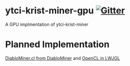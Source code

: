 # ytci-krist-miner-gpu [![Gitter](https://badges.gitter.im/Join%20Chat.svg)](https://gitter.im/justync7/ytci-krist-miner-gpu?utm_source=badge&utm_medium=badge&utm_campaign=pr-badge)
A GPU implmentation of ytci-krist-miner

# Planned Implementation
[DiabloMiner.cl from DiabloMiner](https://github.com/Diablo-D3/DiabloMiner/blob/master/src/main/resources/DiabloMiner.cl)
and
[OpenCL in LWJGL](http://wiki.lwjgl.org/wiki/OpenCL_in_LWJGL)
